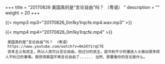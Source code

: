 +++
title = "20170826  美国真的是“言论自由”吗？ （粤语） "
description = ""
weight = 20
+++

{{< mymp3 mp3="20170826_0m1ky1rqcfe.mp4.wav.mp3" >}}

{{< mymp4 mp4="20170826_0m1ky1rqcfe.mp4" >}}

     美国真的是“言论自由”吗？ （粤语） 
     https://www.youtube.com/watch?v=0m1KY1rqCfE 
     资本主义有民主，所以人民可以言论自由。但过分的民主，就令到不少的激进人士做出很多损人不利己的事情。我觉得美国不再言论自由了...... 当然，那要看你的言论是什么。 

